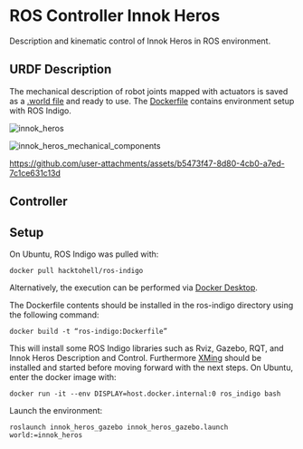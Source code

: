 # ROS Controller Innok Heros

Description and kinematic control of Innok Heros in ROS environment.


## URDF Description
The mechanical description of robot joints mapped with actuators is saved as a [.world file](https://github.com/lenigovi/ROS-Controller-Innok-Heros/blob/main/Description/worlds/innok_heros.world) and ready to use. The [Dockerfile](https://github.com/lenigovi/ROS-Innok-Heros-Controller/blob/main/Dockerfile) contains environment setup with ROS Indigo.

![innok_heros](https://github.com/user-attachments/assets/f38a3aee-11e2-4a8a-b1dc-70073dc9c971)

![innok_heros_mechanical_components](https://github.com/user-attachments/assets/250cbe9b-8d5b-46b0-9cab-4643af16803e)

https://github.com/user-attachments/assets/b5473f47-8d80-4cb0-a7ed-7c1ce631c13d


## Controller


## Setup

On Ubuntu, ROS Indigo was pulled with:

    docker pull hacktohell/ros-indigo

Alternatively, the execution can be performed via [Docker Desktop](https://www.docker.com/products/docker-desktop).

The Dockerfile contents should be installed in the ros-indigo directory using the following command:

    docker build -t “ros-indigo:Dockerfile”

This will install some ROS Indigo libraries such as Rviz, Gazebo, RQT, and Innok Heros Description and Control. Furthermore [XMing](http://www.straightrunning.com/XmingNotes/) should be installed and started before moving forward with the next steps. On Ubuntu, enter the docker image with:

    docker run -it --env DISPLAY=host.docker.internal:0 ros_indigo bash

Launch the environment:

    roslaunch innok_heros_gazebo innok_heros_gazebo.launch world:=innok_heros



